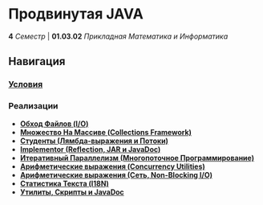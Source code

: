 # Продвинутая JAVA

**4** _Семестр_ | **01.03.02** _Прикладная Математика и Информатика_

## Навигация

### **[Условия](./Public/)**

### Реализации

- **[Обход Файлов (I/O)](./Homework-1/)**
- **[Множество На Массиве (Collections Framework)](./Homework-2/)**
- **[Студенты (Лямбда-выражения и Потоки)](./Homework-3/)**
- **[Implementor (Reflection, JAR и JavaDoc)](./Homework-4-6/)**
- **[Итеративный Параллелизм (Многопоточное Программирование)](./Homework-7-8/)**
- **[Арифметические выражения (Concurrency Utilities)](./Homework-9/)**
- **[Арифметические выражения (Сеть, Non-Blocking I/O)](./Homework-10,12/)**
- **[Статистика Текста (I18N)](./Homework-13/)**
- **[Утилиты, Скрипты и JavaDoc](./Extra/)**
